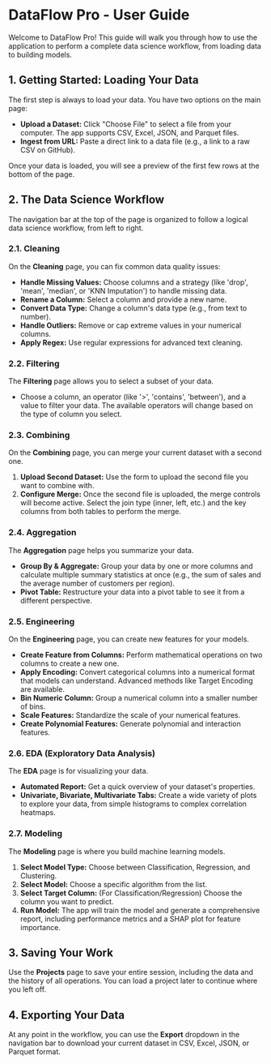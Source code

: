 # DataFlow Pro - User Guide

Welcome to DataFlow Pro! This guide will walk you through how to use the application to perform a complete data science workflow, from loading data to building models.

## 1. Getting Started: Loading Your Data

The first step is always to load your data. You have two options on the main page:

-   **Upload a Dataset:** Click "Choose File" to select a file from your computer. The app supports CSV, Excel, JSON, and Parquet files.
-   **Ingest from URL:** Paste a direct link to a data file (e.g., a link to a raw CSV on GitHub).

Once your data is loaded, you will see a preview of the first few rows at the bottom of the page.

## 2. The Data Science Workflow

The navigation bar at the top of the page is organized to follow a logical data science workflow, from left to right.

### 2.1. Cleaning

On the **Cleaning** page, you can fix common data quality issues:
-   **Handle Missing Values:** Choose columns and a strategy (like 'drop', 'mean', 'median', or 'KNN Imputation') to handle missing data.
-   **Rename a Column:** Select a column and provide a new name.
-   **Convert Data Type:** Change a column's data type (e.g., from text to number).
-   **Handle Outliers:** Remove or cap extreme values in your numerical columns.
-   **Apply Regex:** Use regular expressions for advanced text cleaning.

### 2.2. Filtering

The **Filtering** page allows you to select a subset of your data.
-   Choose a column, an operator (like '>', 'contains', 'between'), and a value to filter your data. The available operators will change based on the type of column you select.

### 2.3. Combining

On the **Combining** page, you can merge your current dataset with a second one.
1.  **Upload Second Dataset:** Use the form to upload the second file you want to combine with.
2.  **Configure Merge:** Once the second file is uploaded, the merge controls will become active. Select the join type (inner, left, etc.) and the key columns from both tables to perform the merge.

### 2.4. Aggregation

The **Aggregation** page helps you summarize your data.
-   **Group By & Aggregate:** Group your data by one or more columns and calculate multiple summary statistics at once (e.g., the sum of sales and the average number of customers per region).
-   **Pivot Table:** Restructure your data into a pivot table to see it from a different perspective.

### 2.5. Engineering

On the **Engineering** page, you can create new features for your models.
-   **Create Feature from Columns:** Perform mathematical operations on two columns to create a new one.
-   **Apply Encoding:** Convert categorical columns into a numerical format that models can understand. Advanced methods like Target Encoding are available.
-   **Bin Numeric Column:** Group a numerical column into a smaller number of bins.
-   **Scale Features:** Standardize the scale of your numerical features.
-   **Create Polynomial Features:** Generate polynomial and interaction features.

### 2.6. EDA (Exploratory Data Analysis)

The **EDA** page is for visualizing your data.
-   **Automated Report:** Get a quick overview of your dataset's properties.
-   **Univariate, Bivariate, Multivariate Tabs:** Create a wide variety of plots to explore your data, from simple histograms to complex correlation heatmaps.

### 2.7. Modeling

The **Modeling** page is where you build machine learning models.
1.  **Select Model Type:** Choose between Classification, Regression, and Clustering.
2.  **Select Model:** Choose a specific algorithm from the list.
3.  **Select Target Column:** (For Classification/Regression) Choose the column you want to predict.
4.  **Run Model:** The app will train the model and generate a comprehensive report, including performance metrics and a SHAP plot for feature importance.

## 3. Saving Your Work

Use the **Projects** page to save your entire session, including the data and the history of all operations. You can load a project later to continue where you left off.

## 4. Exporting Your Data

At any point in the workflow, you can use the **Export** dropdown in the navigation bar to download your current dataset in CSV, Excel, JSON, or Parquet format.

